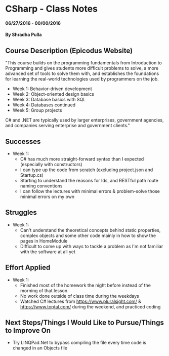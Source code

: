 # CSharp - Class Notes

#### 06/27/2016 - 00/00/2016

#### By Shradha Pulla

## Course Description (Epicodus Website)

"This course builds on the programming fundamentals from Introduction to Programming and gives students more difficult problems to solve, a more advanced set of tools to solve them with, and establishes the foundations for learning the real-world technologies used by programmers on the job.

* Week 1: Behavior-driven development
* Week 2: Object-oriented design basics
* Week 3: Database basics with SQL
* Week 4: Databases continued
* Week 5: Group projects

C# and .NET are typically used by larger enterprises, government agencies, and companies serving enterprise and government clients."

## Successes
* Week 1:
  * C# has much more straight-forward syntax than I expected (especially with constructors)
  * I can type up the code from scratch (excluding project.json and Startup.cs)
  * Starting to understand the reasons for Ids, and RESTful path route naming conventions
  * I can follow the lectures with minimal errors & problem-solve those minimal errors on my own

## Struggles
* Week 1:
  * Can't understand the theoretical concepts behind static properties, complex objects and some other code mainly in how to show the pages in HomeModule
  * Difficult to come up with ways to tackle a problem as I'm not familiar with the software at all yet

## Effort Applied
* Week 1:
  * Finished most of the homework the night before instead of the morning of that lesson
  * No work done outside of class time during the weekdays
  * Watched C# lectures from https://www.pluralsight.com/ & https://www.toptal.com/ during the weekend, and practiced coding

## Next Steps/Things I Would Like to Pursue/Things to Improve On
* Try LINQPad.Net to bypass compiling the file every time code is changed in an Objects file
